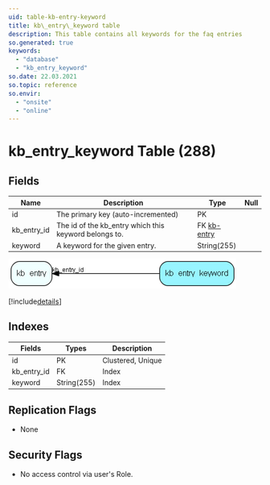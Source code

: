 ```yaml
---
uid: table-kb-entry-keyword
title: kb\_entry\_keyword table
description: This table contains all keywords for the faq entries
so.generated: true
keywords:
  - "database"
  - "kb_entry_keyword"
so.date: 22.03.2021
so.topic: reference
so.envir:
  - "onsite"
  - "online"
---
```


# kb\_entry\_keyword Table (288)

## Fields

| Name | Description | Type | Null |
|------|-------------|------|:----:|
|id|The primary key (auto-incremented)|PK| |
|kb\_entry\_id|The id of the kb_entry which this keyword belongs to.|FK [kb-entry](kb-entry.md)| |
|keyword|A keyword for the given entry.|String(255)| |


![kb_entry_keyword table relationship diagram](./media/kb_entry_keyword.png)

[!include[details](./includes/kb-entry-keyword.md)]

## Indexes

| Fields | Types | Description |
|--------|-------|-------------|
|id |PK |Clustered, Unique |
|kb\_entry\_id |FK |Index |
|keyword |String(255) |Index |

## Replication Flags

* None

## Security Flags

* No access control via user's Role.

